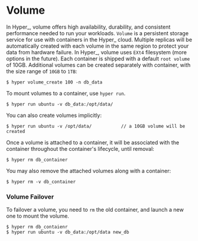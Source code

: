 # Volume

In Hyper_, volume offers high availability, durability, and consistent performance needed to run your workloads. `Volume` is a persistent storage service for use with containers in the Hyper_ cloud.  Multiple replicas will be automatically created with each volume in the same region to protect your data from hardware failure. 
In Hyper_, volume uses `EXt4` filesystem (more options in the future). Each container is shipped with a default `root volume` of 10GB. Additional volumes can be created separately with container, with the size range of `10GB` to `1TB`:

    $ hyper volume_create 100 -n db_data

To mount volumes to a container, use `hyper run`. 

    $ hyper run ubuntu -v db_data:/opt/data/
    
You can also create volumes implicitly:

    $ hyper run ubuntu -v /opt/data/           // a 10GB volume will be created
    
Once a volume is attached to a container, it will be associated with the container throughout the container's lifecycle, until removal:

    $ hyper rm db_container
    
You may also remove the attached volumes along with a container:

    $ hyper rm -v db_container

### Volume Failover

To failover a volume, you need to `rm` the old container, and launch a new one to mount the volume.

    $ hyper rm db_contaienr
    $ hyper run ubuntu -v db_data:/opt/data new_db
